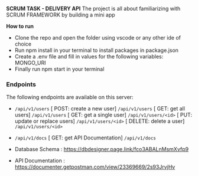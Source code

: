 **SCRUM TASK - DELIVERY API**
The project is all about familiarizing with SCRUM FRAMEWORK by building a mini app

 **How to run**
- Clone the repo and open the folder using vscode or any other ide of choice
- Run npm install in your terminal to install packages in package.json
- Create a .env file and fill in values for the following variables: MONGO_URI
- Finally run npm start in your terminal

### Endpoints
 The following endpoints are available on this server:
 - `/api/v1/users` 
    [ POST: create a new user]  `/api/v1/users`
    [ GET: get all users]  `/api/v1/users`
    [ GET: get a single user] `/api/v1/users/<id>`
    [ PUT: update or replace users] `/api/v1/users/<id>`
    [ DELETE: delete a user] `/api/v1/users/<id>`

- `/api/v1/docs`
   [ GET: get API Documentation] `/api/v1/docs`


- Database Schema : https://dbdesigner.page.link/fco3ABALnMsmXvfp9

- API Documentation : https://documenter.getpostman.com/view/23369669/2s93JrvjHv
